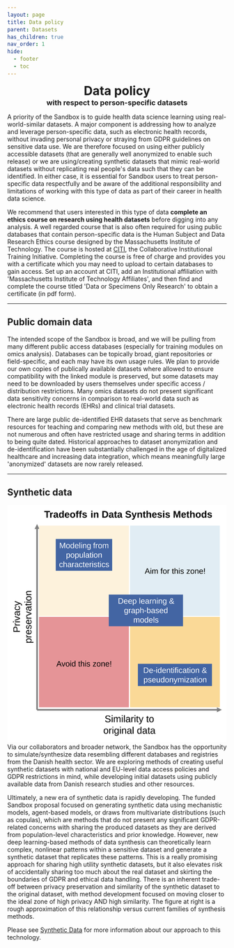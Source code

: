```yaml
---
layout: page
title: Data policy
parent: Datasets
has_children: true
nav_order: 1
hide:
  - footer
  - toc
---
```


<h1 align="center" style="margin:0px">Data policy</h1> 
<h3 align="center" style="margin:0px">with respect to person-specific datasets </h3>

A priority of the Sandbox is to guide health data science learning using real-world-similar datasets. A major component is addressing how to analyze and leverage person-specific data, such as electronic health records, without invading personal privacy or straying from GDPR guidelines on sensitive data use. We are therefore focused on using either publicly accessible datasets (that are generally well anonymized to enable such release) or we are using/creating synthetic datasets that mimic real-world datasets without replicating real people's data such that they can be identified. In either case, it is essential for Sandbox users to treat person-specific data respectfully and be aware of the additional responsibility and limitations of working with this type of data as part of their career in health data science.

We recommend that users interested in this type of data **complete an ethics course on research using health datasets** before digging into any analysis. A well regarded course that is also often required for using public databases that contain person-specific data is the Human Subject and Data Research Ethics course designed by the Massachusetts Institute of Technology. The course is hosted at [CITI](https://about.citiprogram.org/), the Collaborative Institutional Training Initiative. Completing the course is free of charge and provides you with a certificate which you may need to upload to certain databases to gain access. Set up an account at CITI, add an Institutional affiliation with 'Massachusetts Institute of Technology Affiliates', and then find and complete the course titled 'Data or Specimens Only Research' to obtain a certificate (in pdf form). 

---

## Public domain data
The intended scope of the Sandbox is broad, and we will be pulling from many different public access databases (especially for training modules on omics analysis). Databases can be topically broad, giant repositories or field-specific, and each may have its own usage rules. We plan to provide our own copies of publically available datasets where allowed to ensure compatibility with the linked module is preserved, but some datasets may need to be downloaded by users themselves under specific access / distribution restrictions. Many omics datasets do not present significant data sensitivity concerns in comparison to real-world data such as electronic health records (EHRs) and clinical trial datasets. 

There are large public de-identified EHR datasets that serve as benchmark resources for teaching and comparing new methods with old, but these are not numerous and often have restricted usage and sharing terms in addition to being quite dated. Historical approaches to dataset anonymization and de-identification have been substantially challenged in the age of digitalized healthcare and increasing data integration, which means meaningfully large 'anonymized' datasets are now rarely released.

---

## Synthetic data
![tradeoff](../assets/images/Tradeoff_base.svg#right)
Via our collaborators and broader network, the Sandbox has the opportunity to simulate/synthesize data resembling different databases and registries from the Danish health sector. We are exploring methods of creating useful synthetic datasets with national and EU-level data access policies and GDPR restrictions in mind, while developing initial datasets using publicly available data from Danish research studies and other resources.

Ultimately, a new era of synthetic data is rapidly developing. The funded Sandbox proposal focused on generating synthetic data using mechanistic models, agent-based models, or draws from multivariate distributions (such as copulas), which are methods that do not present any significant GDPR-related concerns with sharing the produced datasets as they are derived from population-level characteristics and prior knowledge. However, new deep learning-based methods of data synthesis can theoretically learn complex, nonlinear patterns within a sensitive dataset and generate a synthetic dataset that replicates these patterns. This is a really promising approach for sharing high utility synthetic datasets, but it also elevates risk of accidentally sharing too much about the real dataset and skirting the boundaries of GDPR and ethical data handling. There is an inherent trade-off between privacy preservation and similarity of the synthetic dataset to the original dataset, with method development focused on moving closer to the ideal zone of high privacy AND high similarity. The figure at right is a rough approximation of this relationship versus current families of synthesis methods. 

Please see [Synthetic Data](https://hds-sandbox.github.io/datasets/synthdata.html) for more information about our approach to this technology.
